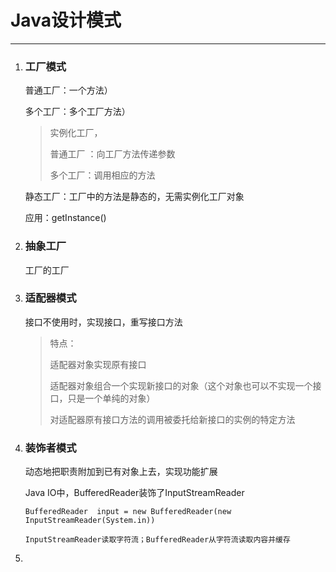 <h1>Java设计模式</h1>





---

1. ### 工厂模式

   普通工厂：一个方法）

   多个工厂：多个工厂方法）

   > 实例化工厂，
   >
   > 普通工厂 ：向工厂方法传递参数
   >
   > 多个工厂：调用相应的方法

   静态工厂：工厂中的方法是静态的，无需实例化工厂对象

   应用：getInstance()

2. ### 抽象工厂

   工厂的工厂

   

3. ### 适配器模式

   接口不使用时，实现接口，重写接口方法

   > 特点：
   >
   > 适配器对象实现原有接口
   >
   > 适配器对象组合一个实现新接口的对象（这个对象也可以不实现一个接口，只是一个单纯的对象）
   >
   > 对适配器原有接口方法的调用被委托给新接口的实例的特定方法

4. ### 装饰者模式

   动态地把职责附加到已有对象上去，实现功能扩展

   Java IO中，BufferedReader装饰了InputStreamReader

   ```BufferedReader  input = new BufferedReader(new InputStreamReader(System.in))```

   ```InputStreamReader读取字符流；BufferedReader从字符流读取内容并缓存```

5. 

